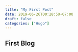 ```yaml
---
title: "My First Post"
date: 2019-06-26T00:28:50+07:00
draft: false
categories: ["Hugo"]
---
```


## First Blog